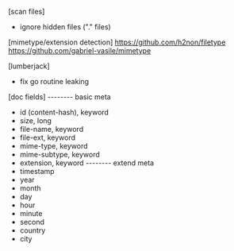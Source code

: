 [scan files]
* ignore hidden files ("." files)

[mimetype/extension detection]
https://github.com/h2non/filetype
https://github.com/gabriel-vasile/mimetype

[lumberjack]
* fix go routine leaking

[doc fields]
-------- basic meta
* id (content-hash), keyword
* size, long
* file-name, keyword
* file-ext, keyword
* mime-type, keyword
* mime-subtype, keyword
* extension, keyword
-------- extend meta
* timestamp
* year
* month
* day
* hour
* minute
* second
* country
* city
